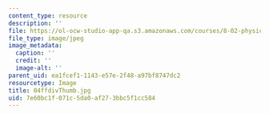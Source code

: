 ```yaml
---
content_type: resource
description: ''
file: https://ol-ocw-studio-app-qa.s3.amazonaws.com/courses/8-02-physics-ii-electricity-and-magnetism-spring-2007/7e60bc1f071c5da0af273bbc5f1cc584_04ffdivThumb.jpg
file_type: image/jpeg
image_metadata:
  caption: ''
  credit: ''
  image-alt: ''
parent_uid: ea1fcef1-1143-e57e-2f48-a97bf8747dc2
resourcetype: Image
title: 04ffdivThumb.jpg
uid: 7e60bc1f-071c-5da0-af27-3bbc5f1cc584
---
```

